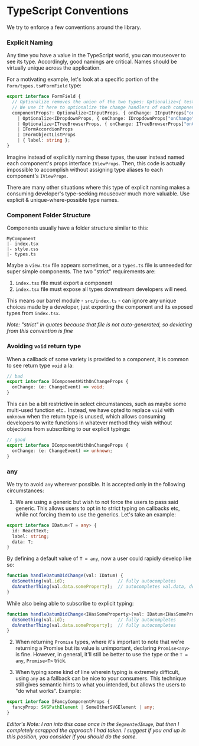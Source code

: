 # TypeScript Conventions

We try to enforce a few conventions around the library.

### Explicit Naming

Any time you have a value in the TypeScript world, you can mouseover to see its type. Accordingly, good namings are critical. Names should be virtually unique across the application. 

For a motivating example, let's look at a specific portion of the `Form/types.ts#FormField` type:

```typescript
export interface FormField {
  // Optionalize removes the union of the two types: Optionalize<{ test: string }, { test: string }> = { test?: string }
  // We use it here to optionalize the change handlers of each component type we render, since we will supply those
  componentProps?: Optionalize<IInputProps, { onChange: IInputProps["onChange"] }>
    | Optionalize<IDropdownProps, { onChange: IDropdownProps["onChange"] }>
    | Optionalize<ITreeBrowserProps, { onChange: ITreeBrowserProps["onChange"] }>
    | IFormAccordionProps
    | IFormObjectListProps
    | { label: string };
}
```

Imagine instead of explicitly naming these types, the user instead named each component's props interface `IViewProps`. Then, this code is actually impossible to accomplish without assigning type aliases to each component's `IViewProps`.

There are many other situations where this type of explicit naming makes a consuming developer's type-seeking mouseover much more valuable. Use explicit & unique-where-possible type names.

### Component Folder Structure

Components usually have a folder structure similar to this:
```
MyComponent
|- index.tsx
|- style.css
|- types.ts
```

Maybe a `view.tsx` file appears sometimes, or a `types.ts` file is unneeded for super simple components. The two "strict" requirements are:

1. `index.tsx` file must export a component
2. `index.tsx` file must expose all types downstream developers will need.

This means our barrel module - `src/index.ts` - can ignore any unique choices made by a developer, just exporting the component and its exposed types from `index.tsx`.

_Note: "strict" in quotes because that file is not auto-generated, so deviating from this convention is fine_
### Avoiding `void` return type

When a callback of some variety is provided to a component, it is common to see return type `void` a la:
```typescript
// bad
export interface IComponentWithOnChangeProps {
  onChange: (e: ChangeEvent) => void;
}
```

This can be a bit restrictive in select circumstances, such as maybe some multi-used function etc.. Instead, we have opted to replace `void` with `unknown` when the return type is unused, which allows consuming developers to write functions in whatever method they wish without objections from subscribing to our explicit typings:

```typescript
// good
export interface IComponentWithOnChangeProps {
  onChange: (e: ChangeEvent) => unknown;
}
```

### any

We try to avoid `any` wherever possible. It is accepted only in the following circumstances:

1. We are using a generic but wish to not force the users to pass said generic. This allows users to opt in to strict typing on callbacks etc, while not forcing them to use the generics. Let's take an example:
```typescript
export interface IDatum<T = any> {
  id: ReactText;
  label: string;
  data: T;
}
```
By defining a default value of `T = any`, now a user could rapidly develop like so:
```typescript
function handleDatumDidChange(val: IDatum) {
  doSomething(val.id);                    // fully autocompletes
  doAnotherThing(val.data.someProperty);  // autocompletes val.data, doesnt know about someProperty
}
```
While also being able to subscribe to explicit typing:
```typescript
function handleDatumDidChange<IHasSomeProperty>(val: IDatum<IHasSomeProperty>) {
  doSomething(val.id);                    // fully autocompletes
  doAnotherThing(val.data.someProperty);  // fully autocompletes
}
```

2. When returning `Promise` types, where it's important to note that we're returning a Promise but its value is unimportant, declaring `Promise<any>` is fine. However, in general, it'll still be better to use the type or the `T = any`, `Promise<T>` trick.

3. When typing some kind of line wherein typing is extremely difficult, using `any` as a fallback can be nice to your consumers. This technique still gives semantic hints to what you intended, but allows the users to "do what works". Example:

```typescript
export interface IFancyComponentProps {
  fancyProp: SVGPathElement | SomeOtherSVGElement | any;
}
```

_Editor's Note: I ran into this case once in the `SegmentedImage`, but then I completely scrapped the approach I had taken. I suggest if you end up in this position, you consider if you should do the same._
